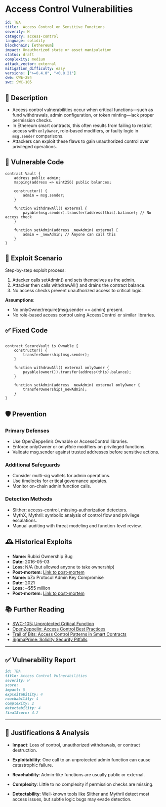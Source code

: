 # Access Control Vulnerabilities

``` YAML
id: TBA
title:  Access Control on Sensitive Functions
severity: H
category: access-control
language: solidity
blockchain: [ethereum]
impact: Unauthorized state or asset manipulation
status: draft
complexity: medium
attack_vector: external
mitigation_difficulty: easy
versions: [">=0.4.0", "<0.8.21"]
cwe: CWE-284
swc: SWC-105
```

## 📝 Description

- Access control vulnerabilities occur when critical functions—such as fund withdrawals, admin configuration, or token minting—lack proper permission checks. 
- In Ethereum smart contracts, this often results from failing to restrict access with `onlyOwner`, role-based modifiers, or faulty logic in `msg.sender` comparisons. 
- Attackers can exploit these flaws to gain unauthorized control over privileged operations.

## 🚨 Vulnerable Code

```solidity
contract Vault {
    address public admin;
    mapping(address => uint256) public balances;

    constructor() {
        admin = msg.sender;
    }

    function withdrawAll() external {
        payable(msg.sender).transfer(address(this).balance); // No access check
    }

    function setAdmin(address _newAdmin) external {
        admin = _newAdmin; // Anyone can call this
    }
}
```


## 🧪 Exploit Scenario

Step-by-step exploit process:

1. Attacker calls setAdmin() and sets themselves as the admin.
2. Attacker then calls withdrawAll() and drains the contract balance.
3. No access checks prevent unauthorized access to critical logic.

**Assumptions:**

- No onlyOwner/require(msg.sender == admin) present.
- No role-based access control using AccessControl or similar libraries.

## ✅ Fixed Code

```solidity

contract SecureVault is Ownable {
    constructor() {
        transferOwnership(msg.sender);
    }

    function withdrawAll() external onlyOwner {
        payable(owner()).transfer(address(this).balance);
    }

    function setAdmin(address _newAdmin) external onlyOwner {
        transferOwnership(_newAdmin);
    }
}
```


## 🛡️ Prevention

### Primary Defenses
- Use OpenZeppelin’s Ownable or AccessControl libraries.
- Enforce onlyOwner or onlyRole modifiers on privileged functions.
- Validate msg.sender against trusted addresses before sensitive actions.

### Additional Safeguards

- Consider multi-sig wallets for admin operations.
- Use timelocks for critical governance updates.
- Monitor on-chain admin function calls.

### Detection Methods

- Slither: access-control, missing-authorization detectors.
- MythX, Mythril: symbolic analysis of control flow and privilege escalations.
- Manual auditing with threat modeling and function-level review.



## 🕰️ Historical Exploits

- **Name:** Rubixi Ownership Bug 
- **Date:** 2016-05-03 
- **Loss:** N/A (but allowed anyone to take ownership) 
- **Post-mortem:** [Link to post-mortem](https://blog.sigmaprime.io/solidity-security.html#ownership-takeover-rubixi) 
- **Name:** bZx Protocol Admin Key Compromise 
- **Date:** 2021 
- **Loss:** ~$55 million
- **Post-mortem:** [Link to post-mortem](https://rekt.news/bzx-rekt/) 


## 📚 Further Reading

- [SWC-105: Unprotected Critical Function](https://swcregistry.io/docs/SWC-105)
- [OpenZeppelin: Access Control Best Practices](https://docs.openzeppelin.com/contracts/4.x/access-control)
- [Trail of Bits: Access Control Patterns in Smart Contracts](https://www.trailofbits.com/services/software-assurance/blockchain/) 
- [SigmaPrime: Solidity Security Pitfalls](https://blog.sigmaprime.io/solidity-security.html) 

---


## ✅ Vulnerability Report
```markdown
id: TBA
title: Access Control Vulnerabilities
severity: H
score:
impact: 5         
exploitability: 4 
reachability: 4   
complexity: 2     
detectability: 4  
finalScore: 4.2
```

---

## 📄 Justifications & Analysis

- **Impact**: Loss of control, unauthorized withdrawals, or contract destruction.

- **Exploitability**: One call to an unprotected admin function can cause catastrophic failure.

- **Reachability**: Admin-like functions are usually public or external.

- **Complexity**: Little to no complexity if permission checks are missing.

- **Detectability**: Well-known tools like Slither and Mythril detect most access issues, but subtle logic bugs may evade detection.